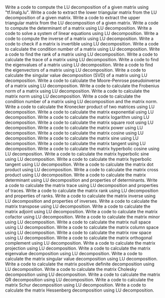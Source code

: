 Write a code to compute the LU decomposition of a given matrix using "tf.linalg.lu".
Write a code to extract the lower triangular matrix from the LU decomposition of a given matrix.
Write a code to extract the upper triangular matrix from the LU decomposition of a given matrix.
Write a code to compute the determinant of a matrix using LU decomposition.
Write a code to solve a system of linear equations using LU decomposition.
Write a code to compute the inverse of a matrix using LU decomposition.
Write a code to check if a matrix is invertible using LU decomposition.
Write a code to calculate the condition number of a matrix using LU decomposition.
Write a code to find the rank of a matrix using LU decomposition.
Write a code to calculate the trace of a matrix using LU decomposition.
Write a code to find the eigenvalues of a matrix using LU decomposition.
Write a code to find the eigenvectors of a matrix using LU decomposition.
Write a code to calculate the singular value decomposition (SVD) of a matrix using LU decomposition.
Write a code to calculate the Moore-Penrose pseudoinverse of a matrix using LU decomposition.
Write a code to calculate the Frobenius norm of a matrix using LU decomposition.
Write a code to calculate the matrix norm using LU decomposition.
Write a code to calculate the condition number of a matrix using LU decomposition and the matrix norm.
Write a code to calculate the Kronecker product of two matrices using LU decomposition.
Write a code to calculate the matrix exponential using LU decomposition.
Write a code to calculate the matrix logarithm using LU decomposition.
Write a code to calculate the matrix square root using LU decomposition.
Write a code to calculate the matrix power using LU decomposition.
Write a code to calculate the matrix cosine using LU decomposition.
Write a code to calculate the matrix sine using LU decomposition.
Write a code to calculate the matrix tangent using LU decomposition.
Write a code to calculate the matrix hyperbolic cosine using LU decomposition.
Write a code to calculate the matrix hyperbolic sine using LU decomposition.
Write a code to calculate the matrix hyperbolic tangent using LU decomposition.
Write a code to calculate the matrix dot product using LU decomposition.
Write a code to calculate the matrix cross product using LU decomposition.
Write a code to calculate the matrix determinant using LU decomposition and properties of determinants.
Write a code to calculate the matrix trace using LU decomposition and properties of traces.
Write a code to calculate the matrix rank using LU decomposition and properties of ranks.
Write a code to calculate the matrix inverse using LU decomposition and properties of inverses.
Write a code to calculate the matrix transpose using LU decomposition.
Write a code to calculate the matrix adjoint using LU decomposition.
Write a code to calculate the matrix cofactor using LU decomposition.
Write a code to calculate the matrix minor using LU decomposition.
Write a code to calculate the matrix null space using LU decomposition.
Write a code to calculate the matrix column space using LU decomposition.
Write a code to calculate the matrix row space using LU decomposition.
Write a code to calculate the matrix orthogonal complement using LU decomposition.
Write a code to calculate the matrix projection using LU decomposition.
Write a code to calculate the matrix eigenvalue decomposition using LU decomposition.
Write a code to calculate the matrix singular value decomposition using LU decomposition.
Write a code to calculate the matrix positive definite decomposition using LU decomposition.
Write a code to calculate the matrix Cholesky decomposition using LU decomposition.
Write a code to calculate the matrix QR decomposition using LU decomposition.
Write a code to calculate the matrix Schur decomposition using LU decomposition.
Write a code to calculate the matrix Hessenberg decomposition using LU decomposition.